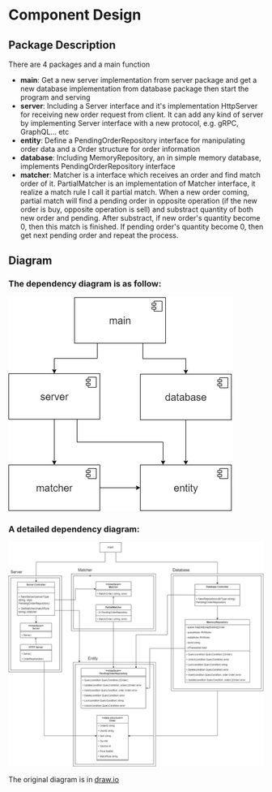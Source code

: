 # Component Design
## Package Description
There are 4 packages and a main function
* **main**: Get a new server implementation from server package and get a new database implementation from database package then start the program and serving
* **server**: Including a Server interface and it's implementation HttpServer for receiving new order request from client. It can add any kind of server by implementing Server interface with a new protocol, e.g. gRPC, GraphQL... etc
* **entity**: Define a PendingOrderRepository interface for manipulating order data and a Order structure for order information
* **database**: Including MemoryRepository, an in simple memory database, implements PendingOrderRepository interface
* **matcher**: Matcher is a interface which receives an order and find match order of it. PartialMatcher is an implementation of Matcher interface, it realize a match rule I call it partial match. When a new order coming, partial match will find a pending order in opposite operation (if the new order is buy, opposite operation is sell) and substract quantity of both new order and pending. After substract, if new order's quantity become 0, then this match is finished. If pending order's quantity become 0, then get next pending order and repeat the process.
## Diagram
### The dependency diagram is as follow:
![me](image/overlook-diagram.jpg)

### A detailed dependency diagram:
![me](image/detail-diagram.jpg)

The original diagram is in [draw.io](https://drive.google.com/file/d/1pbRN5alkWCrXtAtczcc5hVZW3bVV98q4/view?usp=sharing)